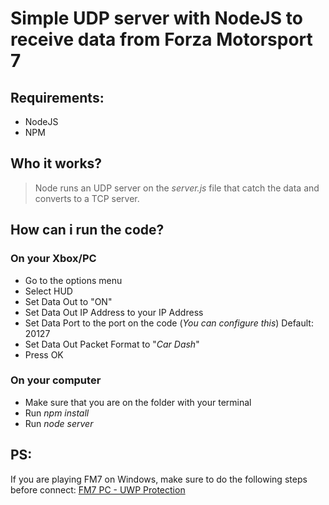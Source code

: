# Simple UDP server with NodeJS to receive data from Forza Motorsport 7
## Requirements:

 - NodeJS
 - NPM

## Who it works?

> Node runs an UDP server on the *server.js* file that catch the
> data and converts to a TCP server.

## How can i run the code?
### On your Xbox/PC
 - Go to the options menu
 - Select HUD
 - Set Data Out to "ON"
 - Set Data Out IP Address to your IP Address
 - Set Data Port to the port on the code (*You can configure this*) Default: 20127
- Set Data Out Packet Format to "*Car Dash*"
- Press OK
### On your computer
 - Make sure that you are on the folder with your terminal
 - Run *npm install*
 - Run *node server*

## PS:
If you are playing FM7 on Windows, make sure to do the following steps before connect: 
[FM7 PC - UWP Protection](https://forums.forzamotorsport.net/turn10_postsm994745_Forza-Motorsport-7--Data-Out--feature-details.aspx#post_994745)
